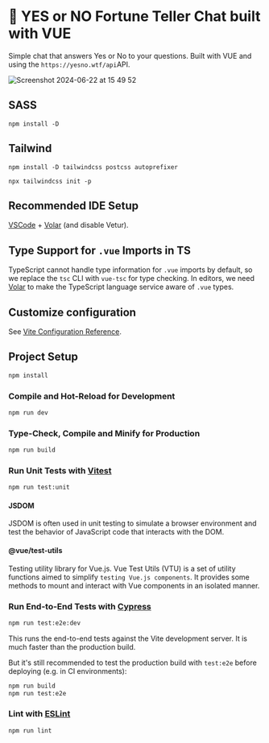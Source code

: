 # 💫 YES or NO Fortune Teller Chat built with VUE

Simple chat that answers Yes or No to your questions. Built with VUE and using the `https://yesno.wtf/api`API.

![Screenshot 2024-06-22 at 15 49 52](https://github.com/vanesascode/fortune-teller-chat-frontend-vue/assets/131259155/e2707a4d-4a9f-49fc-9fdd-33e6e88c5f2f)

## SASS

`npm install -D`

## Tailwind

`npm install -D tailwindcss postcss autoprefixer`

`npx tailwindcss init -p`

## Recommended IDE Setup

[VSCode](https://code.visualstudio.com/) + [Volar](https://marketplace.visualstudio.com/items?itemName=Vue.volar) (and disable Vetur).

## Type Support for `.vue` Imports in TS

TypeScript cannot handle type information for `.vue` imports by default, so we replace the `tsc` CLI with `vue-tsc` for type checking. In editors, we need [Volar](https://marketplace.visualstudio.com/items?itemName=Vue.volar) to make the TypeScript language service aware of `.vue` types.

## Customize configuration

See [Vite Configuration Reference](https://vitejs.dev/config/).

## Project Setup

```sh
npm install
```

### Compile and Hot-Reload for Development

```sh
npm run dev
```

### Type-Check, Compile and Minify for Production

```sh
npm run build
```

### Run Unit Tests with [Vitest](https://vitest.dev/)

```sh
npm run test:unit
```

#### JSDOM

JSDOM is often used in unit testing to simulate a browser environment and test the behavior of JavaScript code that interacts with the DOM.

#### @vue/test-utils

Testing utility library for Vue.js. Vue Test Utils (VTU) is a set of utility functions aimed to simplify `testing Vue.js components`. It provides some methods to mount and interact with Vue components in an isolated manner.

### Run End-to-End Tests with [Cypress](https://www.cypress.io/)

```sh
npm run test:e2e:dev
```

This runs the end-to-end tests against the Vite development server.
It is much faster than the production build.

But it's still recommended to test the production build with `test:e2e` before deploying (e.g. in CI environments):

```sh
npm run build
npm run test:e2e
```

### Lint with [ESLint](https://eslint.org/)

```sh
npm run lint
```
